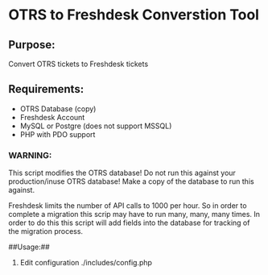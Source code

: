 # OTRS to Freshdesk Converstion Tool #

## Purpose: ##
Convert OTRS tickets to Freshdesk tickets

## Requirements: ##
* OTRS Database (copy)
* Freshdesk Account
* MySQL or Postgre (does not support MSSQL)
* PHP with PDO support

### WARNING: ###
This script modifies the OTRS database! Do not run this against your 
production/inuse OTRS database! Make a copy of the database to run this against. 

Freshdesk limits the number of API calls to 1000 per hour. So in order to
complete a migration this scrip may have to run many, many, many times.  In order
to do this this script will add fields into the database for tracking of the migration
process.

##Usage:##

1. Edit configuration ./includes/config.php